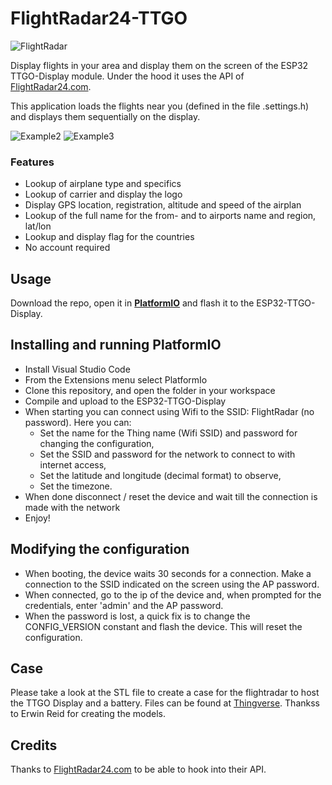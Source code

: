 # FlightRadar24-TTGO

![FlightRadar](assets/20210611_183208.jpg)

Display flights in your area and display them on the screen of the ESP32 TTGO-Display module.
Under the hood it uses the API of [FlightRadar24.com](https://www.flightradar24.com/).

This application loads the flights near you (defined in the file .settings.h) and displays them sequentially on the display.

![Example2](assets/20211107_162659.jpg)
![Example3](assets/20211107_162732.jpg)

### Features
- Lookup of airplane type and specifics
- Lookup of carrier and display the logo
- Display GPS location, registration,  altitude and speed of the airplan
- Lookup of the full name for the from- and to airports name and region, lat/lon
- Lookup and display flag for the countries
- No account required

## Usage
Download the repo, open it in [**PlatformIO**](https://platformio.org/) and flash it to the ESP32-TTGO-Display.

## Installing and running PlatformIO

- Install Visual Studio Code
- From the Extensions menu select PlatformIo
- Clone this repository, and open the folder in your workspace
- Compile and upload to the ESP32-TTGO-Display
- When starting you can connect using Wifi to the SSID: FlightRadar (no password). Here you can:
    - Set the name for the Thing name (Wifi SSID) and password for changing the configuration,
    - Set the SSID and password for the network to connect to with internet access,
    - Set the latitude and longitude (decimal format) to observe,
    - Set the timezone.
- When done disconnect / reset the device and wait till the connection is made with the network
- Enjoy!

## Modifying the configuration
- When booting, the device waits 30 seconds for a connection. Make a connection to the SSID indicated on the screen using the AP password.
- When connected, go to the ip of the device and, when prompted for the credentials, enter 'admin' and the AP password.
- When the password is lost, a quick fix is to change the CONFIG_VERSION constant and flash the device. This will reset the configuration.

## Case
Please take a look at the STL file to create a case for the flightradar to host the TTGO Display and a battery. Files can be found at [Thingverse](https://www.thingiverse.com/thing:5412296/files). Thankss to Erwin Reid for creating the models.

## Credits
Thanks to [FlightRadar24.com](https://www.flightradar24.com/) to be able to hook into their API.
